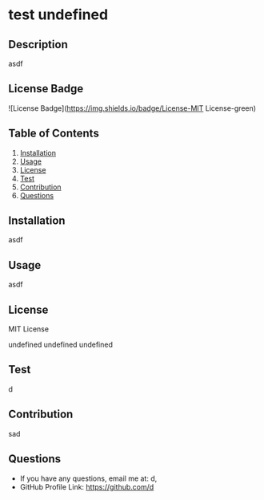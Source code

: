 # test undefined

  ## Description
  asdf

  ## License Badge
  
  ![License Badge](https://img.shields.io/badge/License-MIT License-green)

## Table of Contents
1. [Installation](#installation)
2. [Usage](#usage)
3. [License](#license)
4. [Test](#test)
5. [Contribution](#contribution)
6. [Questions](#questions)

## Installation
asdf

## Usage
asdf

## License
MIT License

undefined
undefined
undefined



## Test
d

## Contribution
sad

## Questions
* If you have any questions, email me at: d,
* GitHub Profile Link: https://github.com/d

